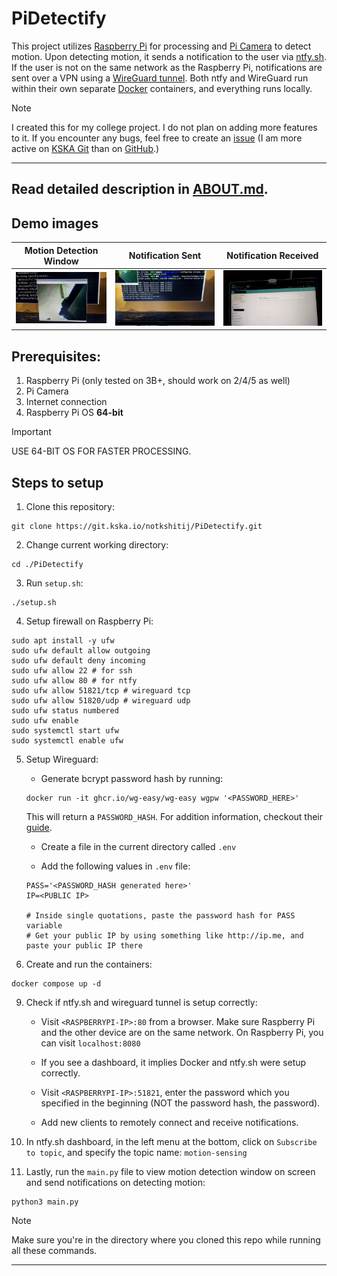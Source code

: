 # PiDetectify

This project utilizes [Raspberry Pi](https://en.wikipedia.org/wiki/Raspberry_Pi) for processing and [Pi Camera](https://www.raspberrypi.com/documentation/accessories/camera.html) to detect motion. Upon detecting motion, it sends a notification to the user via [ntfy.sh](https://ntfy.sh). If the user is not on the same network as the Raspberry Pi, notifications are sent over a VPN using a [WireGuard tunnel](https://www.wireguard.com). Both ntfy and WireGuard run within their own separate [Docker](https://www.docker.com) containers, and everything runs locally.

> [!NOTE]
> I created this for my college project. I do not plan on adding more features to it. If you encounter any bugs, feel free to create an [issue](https://git.kska.io/notkshitij/PiDetectify/issues/new) (I am more active on [KSKA Git](https://git.kska.io/notkshitij/PiDetectify) than on [GitHub](https://github.com/kshitij-ka/PiDetectify).)

---

## Read detailed description in [ABOUT.md](ABOUT.md).

## Demo images

Motion Detection Window | Notification Sent | Notification Received
--- | --- | ---
![Motion](Demo/Motion%20Detection%20Window.png) | ![Sent](Demo/Notification%20Sent.png) | ![Received](Demo/Notification%20Received.jpeg)

## Prerequisites:
1. Raspberry Pi (only tested on 3B+, should work on 2/4/5 as well)
2. Pi Camera
3. Internet connection
4. Raspberry Pi OS **64-bit**

> [!IMPORTANT]
> USE 64-BIT OS FOR FASTER PROCESSING.

## Steps to setup

1. Clone this repository:
```shell
git clone https://git.kska.io/notkshitij/PiDetectify.git
```

2. Change current working directory:
```shell
cd ./PiDetectify
```

3. Run `setup.sh`:
```shell
./setup.sh
```

4. Setup firewall on Raspberry Pi:
```shell
sudo apt install -y ufw
sudo ufw default allow outgoing
sudo ufw default deny incoming
sudo ufw allow 22 # for ssh
sudo ufw allow 80 # for ntfy
sudo ufw allow 51821/tcp # wireguard tcp
sudo ufw allow 51820/udp # wireguard udp
sudo ufw status numbered
sudo ufw enable
sudo systemctl start ufw
sudo systemctl enable ufw
```

5. Setup Wireguard:

    - Generate bcrypt password hash by running:
    ```shell
    docker run -it ghcr.io/wg-easy/wg-easy wgpw '<PASSWORD_HERE>'
    ```

    This will return a `PASSWORD_HASH`. For addition information, checkout their [guide](https://github.com/wg-easy/wg-easy).

    - Create a file in the current directory called `.env`

    - Add the following values in `.env` file:
    ```env
    PASS='<PASSWORD_HASH generated here>'
    IP=<PUBLIC IP>

    # Inside single quotations, paste the password hash for PASS variable
    # Get your public IP by using something like http://ip.me, and paste your public IP there
    ```

8. Create and run the containers:
```shell
docker compose up -d
```

9. Check if ntfy.sh and wireguard tunnel is setup correctly:

    - Visit `<RASPBERRYPI-IP>:80` from a browser. Make sure Raspberry Pi and the other device are on the same network. On Raspberry Pi, you can visit `localhost:8080`

    - If you see a dashboard, it implies Docker and ntfy.sh were setup correctly.

    - Visit `<RASPBERRYPI-IP>:51821`, enter the password which you specified in the beginning (NOT the password hash, the password).

    - Add new clients to remotely connect and receive notifications.

10. In ntfy.sh dashboard, in the left menu at the bottom, click on `Subscribe to topic`, and specify the topic name: `motion-sensing`

11. Lastly, run the `main.py` file to view motion detection window on screen and send notifications on detecting motion:
```shell
python3 main.py
```

> [!NOTE]
> Make sure you're in the directory where you cloned this repo while running all these commands.

---
